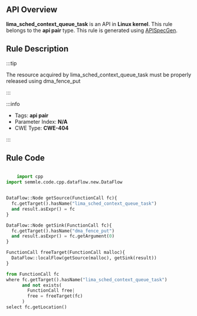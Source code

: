 ---
---


## API Overview
**lima_sched_context_queue_task** is an API in **Linux kernel**. This rule belongs to the **api pair** type. This rule is generated using [APISpecGen](../../tools/APISpecGen).
## Rule Description

:::tip

The resource acquired by lima_sched_context_queue_task must be properly released using dma_fence_put

:::

:::info

- Tags: **api pair**
- Parameter Index: **N/A**
- CWE Type: **CWE-404**

:::

## Rule Code
```python

    import cpp
import semmle.code.cpp.dataflow.new.DataFlow


DataFlow::Node getSource(FunctionCall fc){
  fc.getTarget().hasName("lima_sched_context_queue_task")
  and result.asExpr() = fc
}

DataFlow::Node getSink(FunctionCall fc){
  fc.getTarget().hasName("dma_fence_put")
  and result.asExpr() = fc.getArgument(0)
}

FunctionCall freeTarget(FunctionCall malloc){
  DataFlow::localFlow(getSource(malloc), getSink(result))
}

from FunctionCall fc
where fc.getTarget().hasName("lima_sched_context_queue_task")
      and not exists(
        FunctionCall free| 
        free = freeTarget(fc)
      )
select fc.getLocation()

    
```